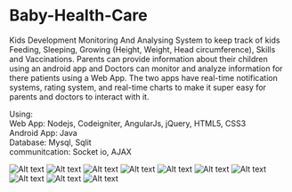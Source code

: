 # Baby-Health-Care
Kids Development Monitoring And Analysing System to keep track of kids Feeding, Sleeping, Growing (Height, Weight, Head circumference), Skills and Vaccinations.
Parents can provide information about their children using an android app and Doctors can monitor and analyze information for there patients using a Web App.
The two apps have real-time notification systems, rating system, and real-time charts to make it super easy for parents and doctors to interact with it.<br>

Using:<br>
Web App: Nodejs, Codeigniter, AngularJs, jQuery, HTML5, CSS3<br>
Android App: Java<br>
Database: Mysql, Sqlit<br>
communitcation: Socket io, AJAX<br>

![Alt text](Screenshots/w1.png?raw=true "1")
![Alt text](Screenshots/w2.png?raw=true "2")
![Alt text](Screenshots/w3.png?raw=true "3")
![Alt text](Screenshots/w4.png?raw=true "4")
![Alt text](Screenshots/w5.png?raw=true "5")
![Alt text](Screenshots/a1.png?raw=true "a1")
![Alt text](Screenshots/a2.png?raw=true "a2")
![Alt text](Screenshots/a3.png?raw=true "a3")
![Alt text](Screenshots/a4.png?raw=true "a4")
![Alt text](Screenshots/a5.png?raw=true "a5")



